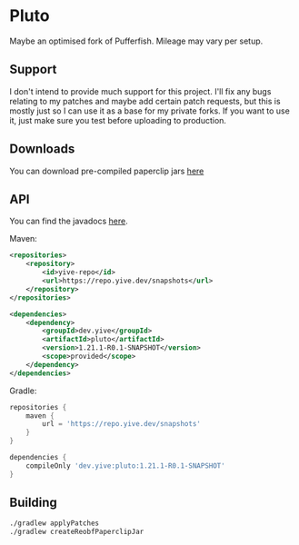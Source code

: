 # Pluto
Maybe an optimised fork of Pufferfish. Mileage may vary per setup.

## Support
I don't intend to provide much support for this project. I'll fix any bugs relating to my patches and maybe add certain patch requests, but this is mostly just so I can use it as a base for my private forks. If you want to use it, just make sure you test before uploading to production.

## Downloads
You can download pre-compiled paperclip jars [here](https://ci.yive.dev/job/Pluto/job/1.20.4/)

## API
You can find the javadocs [here](https://repo.yive.dev/javadoc/snapshots/dev/yive/pluto/pluto-api/1.20.4-R0.1-SNAPSHOT).

Maven:
```xml
<repositories>
    <repository>
        <id>yive-repo</id>
        <url>https://repo.yive.dev/snapshots</url>
    </repository>
</repositories>

<dependencies>
    <dependency>
        <groupId>dev.yive</groupId>
        <artifactId>pluto</artifactId>
        <version>1.21.1-R0.1-SNAPSHOT</version>
        <scope>provided</scope>
    </dependency>
</dependencies>
```
Gradle:
```groovy
repositories {
    maven {
        url = 'https://repo.yive.dev/snapshots'
    }
}

dependencies {
    compileOnly 'dev.yive:pluto:1.21.1-R0.1-SNAPSHOT'
}
```

## Building

```bash
./gradlew applyPatches
./gradlew createReobfPaperclipJar
```